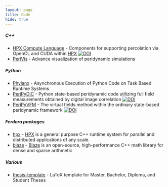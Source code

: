 ```yaml
---
layout: page
title: Code
hide: true
---
```

 
##### C++

* [HPX Compute Language](https://github.com/STEllAR-GROUP/hpxcl) - Components for supporting percolation via OpenCL and CUDA within [HPX](https://github.com/STEllAR-GROUP/hpx) [![DOI](https://zenodo.org/badge/13384046.svg)](https://zenodo.org/badge/latestdoi/13384046)
* [PeriVis](https://github.com/PeriVIS) - Advance visualization of peridynamic simulations

##### Python

* [Phylanx](https://github.com/STEllAR-GROUP/phylanx) - Asynchronous Execution of Python Code on Task Based Runtime Systems
* [PeriPyDIC](https://github.com/lm2-poly/PeriPyDIC) - Python state-based peridynamic code utilizing full field measurements obtained by digital image correlation 
[![DOI](https://zenodo.org/badge/46075533.svg)](https://zenodo.org/badge/latestdoi/46075533)
* [PeriPyVFM](https://github.com/lm2-poly/PeriPyVFM) - The virtual fields method within the ordinary state-based peridynamic framework 
[![DOI](https://zenodo.org/badge/93547069.svg)](https://zenodo.org/badge/latestdoi/93547069)


##### Ferdora packages

* [hpx](https://src.fedoraproject.org/rpms/hpx) - [HPX](https://github.com/STEllAR-GROUP/hpx) is a general purpose C++ runtime system for parallel and distributed applications of any scale. 
* [blaze](https://src.fedoraproject.org/rpms/blaze) - [Blaze](https://bitbucket.org/blaze-lib/blaze/src/master/) is an open-source, high-performance C++ math library for dense and sparse arithmetic

##### Various

* [thesis-template](https://github.com/latextemplates/scientific-thesis-template) - LaTeX template for Master, Bachelor, Diploma, and Student Theses
